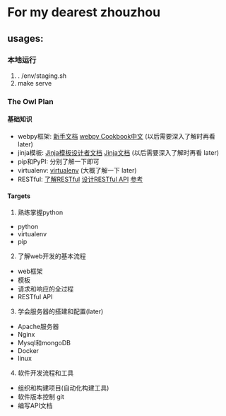 # For my dearest zhouzhou

## usages:

### 本地运行
1. . /env/staging.sh
2. make serve

### The Owl Plan

#### 基础知识

* webpy框架: [新手文档](http://webpy.org/tutorial3.zh-cn) [webpy Cookbook中文](http://webpy.org/cookbook/index.zh-cn) (以后需要深入了解时再看 later)
* jinja模板: [Jinja模板设计者文档](http://docs.jinkan.org/docs/jinja2/templates.html) [Jinja文档](http://docs.jinkan.org/docs/jinja2/) (以后需要深入了解时再看 later)
* pip和PyPI: 分别了解一下即可
* virtualenv: [virtualenv](http://liuzhijun.iteye.com/blog/1872241) (大概了解一下 later)
* RESTful: [了解RESTful](http://www.ruanyifeng.com/blog/2011/09/restful.html) [设计RESTful API](http://www.ruanyifeng.com/blog/2014/05/restful_api.html) [参考](http://get.jobdeer.com/343.get)

#### Targets

1. 熟练掌握python
  * python
  * virtualenv
  * pip
2. 了解web开发的基本流程
  * web框架
  * 模板
  * 请求和响应的全过程
  * RESTful API
3. 学会服务器的搭建和配置(later)
  * Apache服务器
  * Nginx
  * Mysql和mongoDB
  * Docker
  * linux
4. 软件开发流程和工具
  * 组织和构建项目(自动化构建工具)
  * 软件版本控制 git
  * 编写API文档

